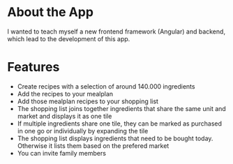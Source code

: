 # About the App
I wanted to teach myself a new frontend framework (Angular) and backend, which lead to the development of this app.

# Features
- Create recipes with a selection of around 140.000 ingredients
- Add the recipes to your mealplan
- Add those mealplan recipes to your shopping list
- The shopping list joins together ingredients that share the same unit and market and displays it as one tile
- If multiple ingredients share one tile, they can be marked as purchased in one go or individually by expanding the tile
- The shopping list displays ingredients that need to be bought today. Otherwise it lists them based on the prefered market
- You can invite family members
